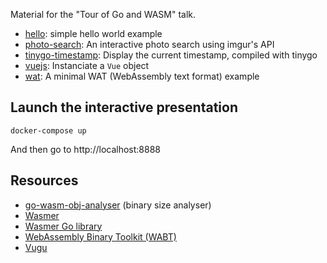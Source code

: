 Material for the "Tour of Go and WASM" talk.

- [hello](hello): simple hello world example
- [photo-search](photo-search): An interactive photo search using imgur's API
- [tinygo-timestamp](tinygo-timestamp): Display the current timestamp, compiled with tinygo
- [vuejs](vuejs): Instanciate a `Vue` object
- [wat](wat): A minimal WAT (WebAssembly text format) example

## Launch the interactive presentation

```
docker-compose up
```
And then go to http://localhost:8888

## Resources

- [go-wasm-obj-analyser](https://github.com/Ackar/go-wasm-obj-analyser) (binary size analyser)
- [Wasmer](https://wasmer.io/)
- [Wasmer Go library](https://github.com/wasmerio/go-ext-wasm)
- [WebAssembly Binary Toolkit (WABT)](https://github.com/WebAssembly/wabt)
- [Vugu](https://www.vugu.org/)
